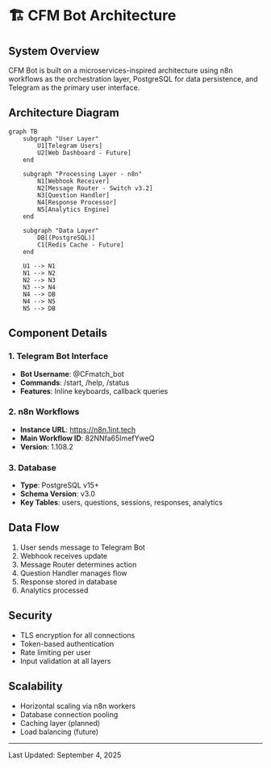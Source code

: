 # 🏗️ CFM Bot Architecture

## System Overview

CFM Bot is built on a microservices-inspired architecture using n8n workflows as the orchestration layer, PostgreSQL for data persistence, and Telegram as the primary user interface.

## Architecture Diagram

```mermaid
graph TB
    subgraph "User Layer"
        U1[Telegram Users]
        U2[Web Dashboard - Future]
    end
    
    subgraph "Processing Layer - n8n"
        N1[Webhook Receiver]
        N2[Message Router - Switch v3.2]
        N3[Question Handler]
        N4[Response Processor]
        N5[Analytics Engine]
    end
    
    subgraph "Data Layer"
        DB[(PostgreSQL)]
        C1[Redis Cache - Future]
    end
    
    U1 --> N1
    N1 --> N2
    N2 --> N3
    N3 --> N4
    N4 --> DB
    N4 --> N5
    N5 --> DB
```

## Component Details

### 1. Telegram Bot Interface
- **Bot Username**: @CFmatch_bot
- **Commands**: /start, /help, /status
- **Features**: Inline keyboards, callback queries

### 2. n8n Workflows
- **Instance URL**: https://n8n.1int.tech
- **Main Workflow ID**: 82NNfa65ImefYweQ
- **Version**: 1.108.2

### 3. Database
- **Type**: PostgreSQL v15+
- **Schema Version**: v3.0
- **Key Tables**: users, questions, sessions, responses, analytics

## Data Flow

1. User sends message to Telegram Bot
2. Webhook receives update
3. Message Router determines action
4. Question Handler manages flow
5. Response stored in database
6. Analytics processed

## Security

- TLS encryption for all connections
- Token-based authentication
- Rate limiting per user
- Input validation at all layers

## Scalability

- Horizontal scaling via n8n workers
- Database connection pooling
- Caching layer (planned)
- Load balancing (future)

---

Last Updated: September 4, 2025